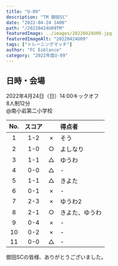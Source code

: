 ```yaml
---
title: "U-09"
description: "TM 御田SC"
date: "2022-04-24 1400"
path: "/20220424U09TM"
featuredImage: ../images/20220424U09.jpg
featuredImageAlt: "20220424U09"
tags: ["トレーニングマッチ"]
author: "FC Esblanco"
category: "2022年度U-09"
---
```


## 日時・会場

2022年4月24日（日）14:00キックオフ<br>
8人制12分<br>
@南小岩第二小学校

| No.| スコア |   | 得点者  |
|:--:|:------:|:-:|:--------|
| 1  | 1-2 | × |そう |
| 2  | 1-0 | ○ |よしなり|
| 3  | 1-1 | △ |ゆうわ|
| 4  | 0-0 | △ |- |
| 5  | 1-1 | △ |きよた|
| 6  | 0-1 | × |- |
| 7  | 2-3 | × |ゆうわ2|
| 8  | 2-1 | ○ |きよた、ゆうわ|
| 9  | 0-4 | × |- |
| 10  | 0-2 | × |- |
| 11  | 0-0 | △ |- |

御田SCの皆様、ありがとうございました。